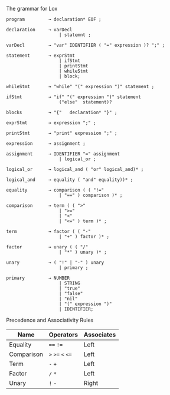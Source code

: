 The grammar for Lox

```
program         → declaration* EOF ;

declaration     → varDecl
                    | statemnt ;

varDecl         → "var" IDENTIFIER ( "=" expression )? ";" ;

statement       → exprStmt
                    | ifStmt
                    | printStmt 
                    | whileStmt
                    | block;

whileStmt       → "while" "(" expression ")" statement ;

ifStmt          → "if" "(" expression ")" statement
                    ("else"  statement)?

blocks          → "{"   declaration* "}" ;

exprStmt        → expression ";" ;

printStmt       → "print" expression ";" ;

expression      → assignment ;

assignment      → IDENTIFIER "=" assignment
                    | logical_or ;

logical_or      → logical_and ( "or" logical_and)* ;

logical_and     → equality ( "and" equality))* ;

equality        → comparison ( ( "!=" 
                    | "==" ) comparison )* ;

comparison      → term ( ( ">" 
                    | ">=" 
                    | "<" 
                    | "<=" ) term )* ;

term            → factor ( ( "-" 
                    | "+" ) factor )* ;

factor          → unary ( ( "/" 
                    | "*" ) unary )* ;

unary           → ( "!" | "-" ) unary
                    | primary ;

primary         → NUMBER 
                    | STRING 
                    | "true" 
                    | "false" 
                    | "nil"
                    | "(" expression ")" 
                    | IDENTIFIER;
```


Precedence and Associativity Rules

| Name | Operators | Associates |
| ---- | --------- | ---------- |
| Equality | `==` `!=` | Left |
| Comparison | `>` `>=` `<` `<=` | Left |
| Term | `-` `+` | Left |
| Factor | `/` `*` | Left |
| Unary | `!` `-` | Right |